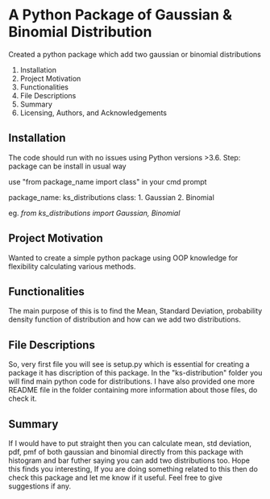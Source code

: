 # A Python Package of Gaussian & Binomial Distribution
Created a python package which add two gaussian or binomial distributions

1. Installation
2. Project Motivation
3. Functionalities
4. File Descriptions
5. Summary
6. Licensing, Authors, and Acknowledgements

## Installation

The code should run with no issues using Python versions >3.6.
Step: package can be install in usual way

use  "from package_name import class"  in your cmd prompt

package_name:  ks_distributions
class: 1. Gaussian 2. Binomial

eg. *from ks_distributions import Gaussian, Binomial*

## Project Motivation

Wanted to create a simple python package using OOP knowledge for flexibility calculating various methods.

## Functionalities

The main purpose of this is to find the Mean, Standard Deviation, probability density function of distribution and how can we add two distributions.

## File Descriptions

So, very first file you will see is setup.py which is essential for creating a package it has discription of this package. In the "ks-distribution" folder you will
find main python code for distributions. I have also provided one more README file in the folder containing more information about those files, do check it.

## Summary 

If I would have to put straight then you can calculate mean, std deviation, pdf, pmf of both gaussian and binomial directly from this package with histogram and bar
futher saying you can add two distributions too. Hope this finds you interesting, If you are doing something related to this then do check this package and let me know if it useful. Feel free to give suggestions if any. 
